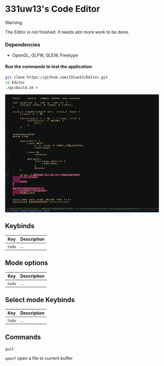 # 331uw13's Code Editor

> [!WARNING]
> The Editor is not finished. It needs alot more work to be done.

### Dependencies
* OpenGL, GLFW, GLEW, Freetype

#### Run the commands to test the application:
```bash
git clone https://github.com/331uw13/Editor.git
cd Editor
./gccbuild.sh r
```

![Editor](https://github.com/331uw13/Editor/blob/main/screenshots/2024-12-09_15-10-Editor.png?raw=true)

## Keybinds
| Key | Description |
| --- | --- |
| `todo` | ...|

## Mode options
| Key | Description |
| --- | --- |
| `todo` | ...|

## Select mode Keybinds
| Key | Description |
| --- | --- |
| `todo` | ...|




## Commands
`quit`

`openf` open a file to current buffer

